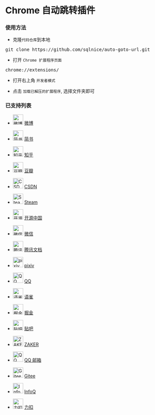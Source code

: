 # Chrome 自动跳转插件

### 使用方法

- 克隆`代码仓库`到本地
<pre>git clone https://github.com/sqlnice/auto-goto-url.git</pre>

- 打开 `Chrome 扩展程序页面`
<pre>chrome://extensions/</pre>

- 打开右上角 `开发者模式`

- 点击 `加载已解压的扩展程序`, 选择文件夹即可

### 已支持列表

- <img width="32px" src="https://weibo.com/favicon.ico" alt="微博" > [微博](https://weibo.com)

- <img width="32px" src="https://cdn2.jianshu.io/assets/favicons/favicon-e743bfb1821442341c3ab15bdbe804f7ad97676bd07a770ccc9483473aa76f06.ico" alt="简书" > [简书](https://www.jianshu.com/)

- <img width="32px" src="https://static.zhihu.com/heifetz/favicon.ico" alt="知乎" > [知乎](https://www.zhihu.com/)

- <img width="32px" src="https://img3.doubanio.com/favicon.ico" alt="豆瓣" > [豆瓣](https://www.douban.com/)

- <img width="32px" src="https://g.csdnimg.cn/static/logo/favicon32.ico" alt="CSDN" > [CSDN](https://www.csdn.net/)

- <img width="32px" src="https://store.steampowered.com/favicon.ico" alt="Steam" > [Steam](https://store.steampowered.com/)

- <img width="32px" src="https://cn-assets.gitee.com/assets/favicon-9007bd527d8a7851c8330e783151df58.ico" alt="开源中国" > [开源中国](https://www.oschina.net/)

- <img width="32px" src="https://res.wx.qq.com/a/wx_fed/assets/res/NTI4MWU5.ico" alt="微信" > [微信](https://weixin.qq.com/)

- <img width="32px" src="https://docs.gtimg.com/desktop/favicon2.ico" alt="腾讯文档" > [腾讯文档](https://docs.qq.com/desktop)

- <img width="32px" src="https://www.pixiv.net/favicon.ico" alt="pixiv" > [pixiv](https://www.pixiv.net/)

- <img width="32px" src="https://qzonestyle.gtimg.cn/qzone/qzact/act/external/tiqq/logo.png" alt="QQ" > [QQ](https://im.qq.com/index)

- <img width="32px" src="https://gw.alipayobjects.com/zos/rmsportal/UTjFYEzMSYVwzxIGVhMu.png" alt="语雀" > [语雀](https://www.yuque.com/)

- <img width="32px" src="https://lf3-cdn-tos.bytescm.com/obj/static/xitu_juejin_web//static/favicons/favicon-32x32.png" alt="掘金" > [掘金]()

- <img width="32px" src="https://www.baidu.com/favicon.ico" alt="贴吧" > [贴吧](https://tieba.baidu.com/index.html)

- <img width="32px" src="https://www.myzaker.com/favicon.ico" alt="ZAKER" > [ZAKER](https://www.myzaker.com/)

- <img width="32px" src="https://mail.qq.com/zh_CN/htmledition/images/favicon/qqmail_favicon_32h.png)QQ" alt="QQ 邮箱" > [QQ 邮箱](https://mail.qq.com/)

- <img width="32px" src="https://cn-assets.gitee.com/assets/favicon-9007bd527d8a7851c8330e783151df58.ico" alt="Gitee" > [Gitee](https://gitee.com/)

- <img width="32px" src="https://static001.infoq.cn/static/infoq/favicon/favicon-32x32.png" alt="InfoQ" > [InfoQ](https://xie.infoq.cn/)

- <img width="32px" src="https://leetcode.cn/favicon.ico" alt="力扣" > [力扣](https://leetcode.cn/)
